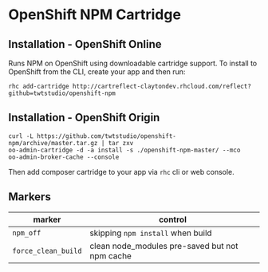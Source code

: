 # OpenShift NPM Cartridge

## Installation - OpenShift Online

Runs NPM on OpenShift using downloadable cartridge support. To install to OpenShift from the CLI, create your app and then run:

```
rhc add-cartridge http://cartreflect-claytondev.rhcloud.com/reflect?github=twtstudio/openshift-npm
```

## Installation - OpenShift Origin

```
curl -L https://github.com/twtstudio/openshift-npm/archive/master.tar.gz | tar zxv
oo-admin-cartridge -d -a install -s ./openshift-npm-master/ --mco
oo-admin-broker-cache --console
```

Then add composer cartridge to your app via `rhc` cli or web console.

## Markers

| marker | control |
|--------|---------|
| `npm_off` | skipping `npm install` when build |
| `force_clean_build` | clean node_modules pre-saved but not npm cache |


